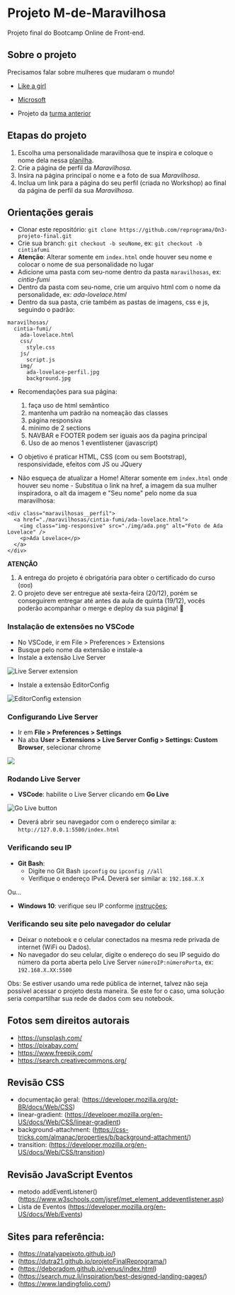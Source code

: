 # Projeto M-de-Maravilhosa

Projeto final do Bootcamp Online de Front-end.

## Sobre o projeto

Precisamos falar sobre mulheres que mudaram o mundo!

- [Like a girl](https://youtu.be/XjJQBjWYDTs)
- [Microsoft](https://youtu.be/tNqSzUdYazw)

- Projeto da [turma anterior](https://reprograma.github.io/CursoOnline-Aula8-Projeto/)

## Etapas do projeto

1. Escolha uma personalidade maravilhosa que te inspira e coloque o nome dela nessa [planilha](https://docs.google.com/spreadsheets/d/1yAG3BRHUHdpQXZ41Pt4Qd4LtlSUrm6OlqqAjiTFOrtk/edit?usp=sharing).
2. Crie a página de perfil da _Maravilhosa_.
3. Insira na página principal o nome e a foto de sua _Maravilhosa_.
4. Inclua um link para a página do seu perfil (criada no Workshop) ao final da página de perfil da sua _Maravilhosa_.

## Orientações gerais

- Clonar este repositório: `git clone https://github.com/reprograma/On3-projeto-final.git`
- Crie sua branch: `git checkout -b seuNome`, ex: `git checkout -b cintiafumi`
- **Atenção**: Alterar somente em `index.html` onde houver seu nome e colocar o nome de sua personalidade no lugar
- Adicione uma pasta com seu-nome dentro da pasta `maravilhosas`, ex: _cintia-fumi_
- Dentro da pasta com seu-nome, crie um arquivo html com o nome da personalidade, ex: _ada-lovelace.html_
- Dentro da sua pasta, crie também as pastas de imagens, css e js, seguindo o padrão:

```
maravilhosas/
  cintia-fumi/
    ada-lovelace.html
    css/
      style.css
    js/
      script.js
    img/
      ada-lovelace-perfil.jpg
      background.jpg
```

- Recomendações para sua página:
  1. faça uso de html semântico
  2. mantenha um padrão na nomeação das classes
  3. página responsiva
  4. mínimo de 2 sections
  5. NAVBAR e FOOTER podem ser iguais aos da pagina principal
  6. Uso de ao menos 1 eventlistener (javascript)
- O objetivo é praticar HTML, CSS (com ou sem Bootstrap), responsividade, efeitos com JS ou JQuery

- Não esqueça de atualizar a Home! Alterar somente em `index.html` onde houver seu nome - Substitua o link na href, a imagem da sua mulher inspiradora, o alt da imagem e "Seu nome" pelo nome da sua maravilhosa:

```
<div class="maravilhosas__perfil">
  <a href="./maravilhosas/cintia-fumi/ada-lovelace.html">
    <img class="img-responsive" src="./img/ada.png" alt="Foto de Ada Lovelace" />
    <p>Ada Lovelace</p>
  </a>
</div>
```

**ATENÇÃO**

1. A entrega do projeto é obrigatória para obter o certificado do curso (ಠoಠ)
2. O projeto deve ser entregue até sexta-feira (20/12), porém se conseguirem entregar até antes da aula de quinta (19/12), vocês poderão acompanhar o merge e deploy da sua página! :purple_heart:

### Instalação de extensões no VSCode

- No VSCode, ir em File > Preferences > Extensions
- Busque pelo nome da extensão e instale-a
- Instale a extensão Live Server

<img src='./img/live-server.png' alt='Live Server extension' />

- Instale a extensão EditorConfig

<img src='./img/editorconfig.png' alt='EditorConfig extension' />

### Configurando Live Server

- Ir em **File > Preferences > Settings**
- Na aba **User > Extensions > Live Server Config > Settings: Custom Browser**, selecionar chrome

<img src='./img/live-server-config.png' />

### Rodando Live Server

- **VSCode**: habilite o Live Server clicando em **Go Live**

<img src='./img/live.png' alt='Go Live button' />

- Deverá abrir seu navegador com o endereço similar a: `http://127.0.0.1:5500/index.html`

### Verificando seu IP

- **Git Bash**:
  - Digite no Git Bash `ipconfig` ou `ipconfig //all`
  - Verifique o endereço IPv4. Deverá ser similar a: `192.168.X.X`

Ou...

- **Windows 10**: verifique seu IP conforme [instruções](https://support.microsoft.com/pt-br/help/4026518/windows-10-find-your-ip-address);

### Verificando seu site pelo navegador do celular

- Deixar o notebook e o celular conectados na mesma rede privada de internet (WiFi ou Dados).
- No navegador do seu celular, digite o endereço do seu IP seguido do número da porta aberta pelo Live Server `númeroIP:númeroPorta`, ex: `192.168.X.XX:5500`

Obs: Se estiver usando uma rede pública de internet, talvez não seja possível acessar o projeto desta maneira. Se este for o caso, uma solução seria compartilhar sua rede de dados com seu notebook.

## Fotos sem direitos autorais

- https://unsplash.com/
- https://pixabay.com/
- https://www.freepik.com/
- https://search.creativecommons.org/

## Revisão CSS

- documentação geral: (https://developer.mozilla.org/pt-BR/docs/Web/CSS)
- linear-gradient: (https://developer.mozilla.org/en-US/docs/Web/CSS/linear-gradient)
- background-attachment: (https://css-tricks.com/almanac/properties/b/background-attachment/)
- transition: (https://developer.mozilla.org/en-US/docs/Web/CSS/transition)

## Revisão JavaScript Eventos

- metodo addEventListener() (https://www.w3schools.com/jsref/met_element_addeventlistener.asp)
- Lista de Eventos (https://developer.mozilla.org/en-US/docs/Web/Events)

## Sites para referência:

- (https://natalyapeixoto.github.io/)
- (https://dutra21.github.io/projetoFinalReprograma/)
- (https://deboradom.github.io/venus/index.html)
- (https://search.muz.li/inspiration/best-designed-landing-pages/)
- (https://www.landingfolio.com/)
